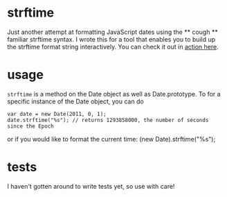# strftime
Just another attempt at formatting JavaScript dates using the ** cough ** familiar strftime syntax.
I wrote this for a tool that enables you to build up the strftime format string interactively. You can check it out in [action here](http://haochi.github.com/strftime/).

# usage
`strftime` is a method on the Date object as well as Date.prototype. To for a specific instance of the Date object, you can do 

    var date = new Date(2011, 0, 1);
    date.strftime("%s"); // returns 1293858000, the number of seconds since the Epoch
or if you would like to format the current time:
    (new Date).strftime("%s");

# tests
I haven't gotten around to write tests yet, so use with care!

